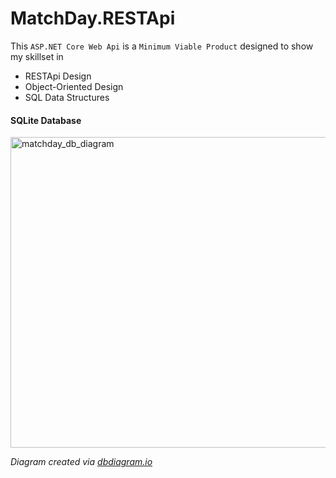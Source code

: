 # MatchDay.RESTApi

This `ASP.NET Core Web Api` is a `Minimum Viable Product` designed to show my skillset in 
- RESTApi Design
- Object-Oriented Design
- SQL Data Structures

#### SQLite Database
<img width="726" height="497" alt="matchday_db_diagram" src="https://github.com/user-attachments/assets/a140a0d2-2ffe-4429-966e-517de1ed0d4a" />

_Diagram created via [dbdiagram.io](https://dbdiagram.io/d)_
